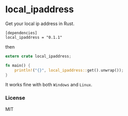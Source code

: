 # local_ipaddress

Get your local ip address in Rust.

```
[dependencies]
local_ipaddress = "0.1.1"
```

then

```rust
extern crate local_ipaddress;

fn main() {
    println!("{}", local_ipaddress::get().unwrap());
}
```

It works fine with both `Windows` and `Linux`.

### License

MIT
